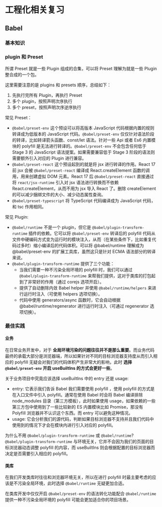 # 工程化相关复习

## Babel

### 基本知识



### plugin 和 Preset

所谓 Preset 就是一些 Plugin 组成的合集，可以将 Preset 理解为就是一些 Plugin 整合成的一个包。

这里需要注意的是 plugins 和 presets 顺序，总结如下：
1. 先执行完所有 Plugin，再执行 Preset
2. 多个 plugin，按照声明次序执行
3. 多个 preset，按照声明次序逆序执行

常见 Preset：
- `@babel/preset-env` 这个预设可以将高版本 JavaScript 代码根据内置的规则转译成为低版本的 JavaScript 代码。`@babel/preset-env` 仅仅针对语法阶段的转译，比如转译箭头函数、const/let 语法。针对一些 Api 或者 Es6 内置模块的 polyfill 是无法进行转译的。`@babel/preset-env` 不会包含任何低于 Stage 3 的 JavaScript 语法提案。如果需要兼容低于 Stage 3 阶段的语法则需要额外引入对应的 Plugin 进行兼容。
- `@babel/preset-react` 这个预设起到的就是将 jsx 进行转译的作用。React 17 前 jsx 会被 `@babel/preset-react` 编译成 React.createElement 函数的调用，用来创建虚拟 DOM 元素。React 17 后 `@babel/preset-react` 直接通过将 `react/jsx-runtime` 引入对 jsx 语法进行转换而不依赖 React.createElement，从而不用为 jsx 导入 React 了。删除 createElement 的可以减少捆绑文件的大小、减少动态属性查询。
- `@babel/preset-typescript` 将 TypeScript 代码编译成为 JavaScript 代码，和 tsc 作用相同。

常见 Plugin:
- `@babel/runtime` 不是一个 plugin，但它是 `@babel/plugin-transform-runtime` 插件的依赖。它可以将 `@babel/preset-env` 转译后的 polyfill 代码从文件中硬编码方式变为运行时的模块注入，从而（在某些条件下，比如重复代码过多时）缩小编译后的代码体积。可以将 @babel/runtime 理解成为 @babel/preset-env 的扩展工具库，虽然这只是针对 ECMA 语法部分的转译来说。
- `@babel/plugin-transform-runtime` 提供了三个功能：
  - 当我们需要一种不污染全局环境的 polyfill 时，我们可以通过 `@babel/plugin-transform-runtime` 来帮我们提供，这对于类库的打包起到了非常好的作用（通过 corejs 选项开启）。
  - 提供了自动删除内敛 Babel helper 并使用 `@babel/runtime/helpers` 来进行运行时注入（可使用 helpers 选项切换）。
  - 代码中使用 generators/async 函数时，它会自动根据 @babel/runtime/regenerator 进行运行时注入（可通过 regenerator 选项切换）。
 
### 最佳实践

#### 业务

在日常业务开发中，对于 **全局环境污染的问题往往并不是那么重要**。而业务代码最终的承载大部分是浏览器端，所以如果针对不同的目标浏览器支持度从而引入相应的 polyfill 无疑会对我们的代码体积产生非常大的影响，此时 **选择 `@babel/preset-env` 开启 useBuiltIns 的方式会更好一些**。

关于业务项目中究竟应该选择 useBuiltIns 中的 entry 还是 usage:
- entry: 它表示我们告诉 Babel 我们需要使用 polyfill ，使用 polyfill 的方式是在入口文件中引入 polyfill。通常在使用 Babel 时会将 Babel 编译排除 node_modules 目录（第三方模板），此时如果使用 usage，如果依赖的一些第三方包中使用到了一些比较新的 ES 内置模块比如 Promise，那没有 Polyfill 浏览器并不认识这个东西。而 entry 可以避免这种情况。
- usage: 它会分析我们的源代码，判断如果目标浏览器不支持并且我们代码中使用到的情况下才会在模块内进行引入对应的 polyfill。

为什么不用 `@babel/plugin-transform-runtime` 或 `@babel/runtime`?
`@babel/plugin-transform-runtime` 与环境无关，它并不会因为我们的页面的目标浏览器动态调整 polyfill 的内容，而 useBuiltIns 则会根据配置的目标浏览器而决定是否需要引入相应的 polyfill。

#### 类库

在我们开发类库时往往和浏览器环境无关，所以在进行 polyfill 时最主要考虑的应该是不污染全局环境，此时选择 `@babel/runtime` 无疑更加合适。

在类库开发中仅仅开启 `@babel/preset-env` 的语法转化功能配合 `@babel/runtime` 提供一种不污染全局环境的 polyfill 可能会更加适合你的项目场景。










